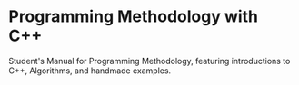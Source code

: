 Programming Methodology with C++
===

Student's Manual for Programming Methodology, featuring introductions to C++, Algorithms, and handmade examples.
